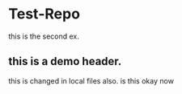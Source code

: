 # Test-Repo

this is the second ex.

## this is a demo header.

this is changed in local files also.
is this okay now
